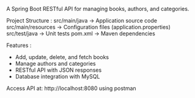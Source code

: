A Spring Boot RESTful API for managing books, authors, and categories.

Project Structure :
src/main/java      → Application source code
src/main/resources → Configuration files (application.properties)
src/test/java      → Unit tests
pom.xml            → Maven dependencies

Features :
- Add, update, delete, and fetch books
- Manage authors and categories
- RESTful API with JSON responses
- Database integration with MySQL

Access API at: http://localhost:8080 using postman
